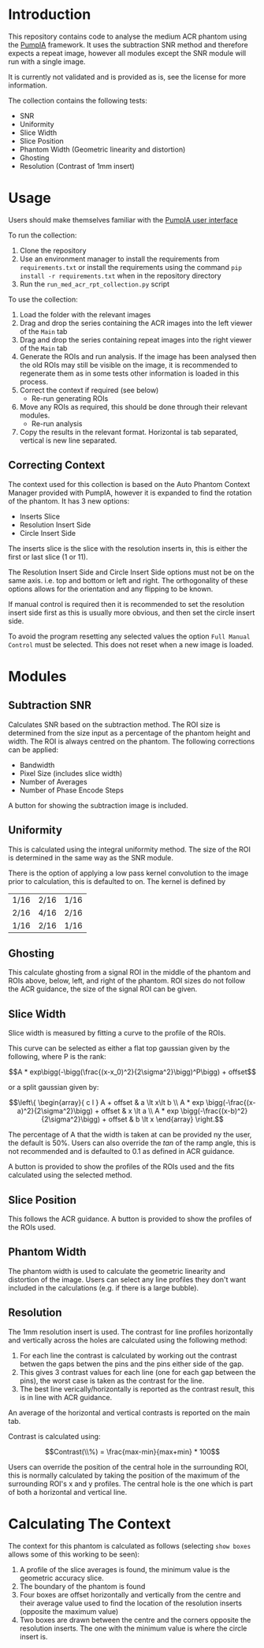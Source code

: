 # Introduction
This repository contains code to analyse the medium ACR phantom using the [PumpIA](https://github.com/Principle-Five/pumpia) framework.
It uses the subtraction SNR method and therefore expects a repeat image, however all modules except the SNR module will run with a single image.

It is currently not validated and is provided as is, see the license for more information.

The collection contains the following tests:
- SNR
- Uniformity
- Slice Width
- Slice Position
- Phantom Width (Geometric linearity and distortion)
- Ghosting
- Resolution (Contrast of 1mm insert)

# Usage

Users should make themselves familiar with the [PumpIA user interface](https://principle-five.github.io/pumpia/usage/user_interface.html)

To run the collection:
1. Clone the repository
2. Use an environment manager to install the requirements from `requirements.txt` or install the requirements using the command `pip install -r requirements.txt` when in the repository directory
3. Run the `run_med_acr_rpt_collection.py` script

To use the collection:
1. Load the folder with the relevant images
2. Drag and drop the series containing the ACR images into the left viewer of the `Main` tab
3. Drag and drop the series containing repeat images into the right viewer of the `Main` tab
4. Generate the ROIs and run analysis. If the image has been analysed then the old ROIs may still be visible on the image, it is recommended to regenerate them as in some tests other information is loaded in this process.
5. Correct the context if required (see below)
    - Re-run generating ROIs
6. Move any ROIs as required, this should be done through their relevant modules.
    - Re-run analysis
7. Copy the results in the relevant format. Horizontal is tab separated, vertical is new line separated.

## Correcting Context

The context used for this collection is based on the Auto Phantom Context Manager provided with PumpIA, however it is expanded to find the rotation of the phantom.
It has 3 new options:
- Inserts Slice
- Resolution Insert Side
- Circle Insert Side

The inserts slice is the slice with the resolution inserts in, this is either the first or last slice (1 or 11).

The Resolution Insert Side and Circle Insert Side options must not be on the same axis. i.e. top and bottom or left and right.
The orthogonality of these options allows for the orientation and any flipping to be known.

If manual control is required then it is recommended to set the resolution insert side first as this is usually more obvious, and then set the circle insert side.

To avoid the program resetting any selected values the option `Full Manual Control` must be selected. This does not reset when a new image is loaded.

# Modules
## Subtraction SNR

Calculates SNR based on the subtraction method.
The ROI size is determined from the size input as a percentage of the phantom height and width.
The ROI is always centred on the phantom.
The following corrections can be applied:
- Bandwidth
- Pixel Size (includes slice width)
- Number of Averages
- Number of Phase Encode Steps

A button for showing the subtraction image is included.

## Uniformity

This is calculated using the integral uniformity method.
The size of the ROI is determined in the same way as the SNR module.

There is the option of applying a low pass kernel convolution to the image prior to calculation, this is defaulted to on.
The kernel is defined by

|    |    |    |
|----|----|----|
|1/16|2/16|1/16|
|2/16|4/16|2/16|
|1/16|2/16|1/16|

## Ghosting

This calculate ghosting from a signal ROI in the middle of the phantom and ROIs above, below, left, and right of the phantom.
ROI sizes do not follow the ACR guidance, the size of the signal ROI can be given.

## Slice Width

Slice width is measured by fitting a curve to the profile of the ROIs.

This curve can be selected as either a flat top gaussian given by the following, where P is the rank:

$$A * exp\bigg(-\bigg(\frac{(x-x_0)^2}{2\sigma^2}\bigg)^P\bigg) + offset$$

or a split gaussian given by:

```math
\left\{
\begin{array}{ c l }
A + offset & a \lt x\lt b \\
A * exp \bigg(-\frac{(x-a)^2}{2\sigma^2}\bigg) + offset & x \lt a \\
A * exp \bigg(-\frac{(x-b)^2}{2\sigma^2}\bigg) + offset & b \lt x
\end{array}
\right.
```

The percentage of A that the width is taken at can be provided ny the user, the default is 50%.
Users can also override the $tan$ of the ramp angle, this is not recommended and is defaulted to 0.1 as defined in ACR guidance.

A button is provided to show the profiles of the ROIs used and the fits calculated using the selected method.

## Slice Position

This follows the ACR guidance.
A button is provided to show the profiles of the ROIs used.

## Phantom Width

The phantom width is used to calculate the geometric linearity and distortion of the image.
Users can select any line profiles they don't want included in the calculations (e.g. if there is a large bubble).

## Resolution

The 1mm resolution insert is used.
The contrast for line profiles horizontally and vertically across the holes are calculated using the following method:

1. For each line the contrast is calculated by working out the contrast betwen the gaps betwen the pins and the pins either side of the gap.
2. This gives 3 contrast values for each line (one for each gap between the pins), the worst case is taken as the contrast for the line.
3. The best line verically/horizontally is reported as the contrast result, this is in line with ACR guidance.

An average of the horizontal and vertical contrasts is reported on the main tab.

Contrast is calculated using:

$$Contrast(\\%) = \frac{max-min}{max+min} * 100$$

Users can override the position of the central hole in the surrounding ROI, this is normally calculated by taking the position of the maximum of the surrounding ROI's x and y profiles.
The central hole is the one which is part of both a horizontal and vertical line.

# Calculating The Context

The context for this phantom is calculated as follows (selecting `show boxes` allows some of this working to be seen):
1. A profile of the slice averages is found, the minimum value is the geometric accuracy slice.
2. The boundary of the phantom is found
3. Four boxes are offset horizontally and vertically from the centre and their average value used to find the location of the resolution inserts (opposite the maximum value)
4. Two boxes are drawn between the centre and the corners opposite the resolution inserts. The one with the minimum value is where the circle insert is.
